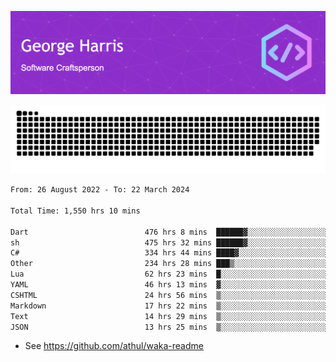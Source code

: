 ![img](./assets/github-header.png)

<div align="center">
  <img  src="https://github.com/1999AZZAR/1999AZZAR/blob/readme/resources/img/grid-snake.svg" alt="snake" />
</div>

<!--START_SECTION:waka-->

```txt
From: 26 August 2022 - To: 22 March 2024

Total Time: 1,550 hrs 10 mins

Dart                          476 hrs 8 mins  ██████▓░░░░░░░░░░░░░░░░░░   26.68 %
sh                            475 hrs 32 mins ██████▓░░░░░░░░░░░░░░░░░░   26.65 %
C#                            334 hrs 44 mins ████▓░░░░░░░░░░░░░░░░░░░░   18.76 %
Other                         234 hrs 28 mins ███▒░░░░░░░░░░░░░░░░░░░░░   13.14 %
Lua                           62 hrs 23 mins  █░░░░░░░░░░░░░░░░░░░░░░░░   03.50 %
YAML                          46 hrs 13 mins  ▓░░░░░░░░░░░░░░░░░░░░░░░░   02.59 %
CSHTML                        24 hrs 56 mins  ▒░░░░░░░░░░░░░░░░░░░░░░░░   01.40 %
Markdown                      17 hrs 22 mins  ▒░░░░░░░░░░░░░░░░░░░░░░░░   00.97 %
Text                          14 hrs 29 mins  ▒░░░░░░░░░░░░░░░░░░░░░░░░   00.81 %
JSON                          13 hrs 25 mins  ▒░░░░░░░░░░░░░░░░░░░░░░░░   00.75 %
```

<!--END_SECTION:waka-->

- See <https://github.com/athul/waka-readme>
